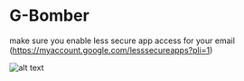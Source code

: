 # G-Bomber
make sure you enable less secure app access for your email (https://myaccount.google.com/lesssecureapps?pli=1)


![alt text](https://media.discordapp.net/attachments/720797065134997566/729392792652087397/g-bomber.png)
